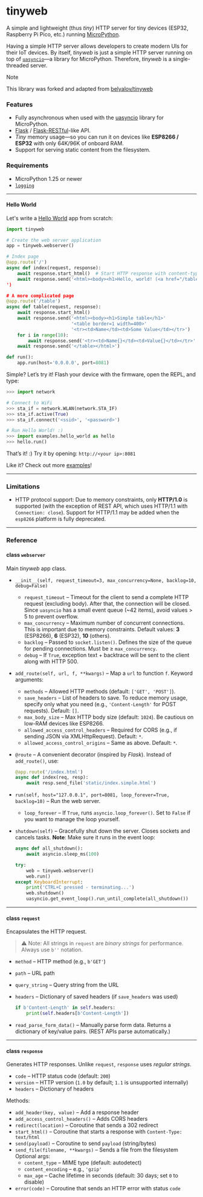 # tinyweb

A simple and lightweight (thus *tiny*) HTTP server for tiny devices (ESP32, Raspberry Pi Pico, etc.) running [MicroPython](https://github.com/micropython/micropython).

Having a simple HTTP server allows developers to create modern UIs for their IoT devices.
By itself, *tinyweb* is just a simple HTTP server running on top of [`uasyncio`](https://github.com/micropython/micropython-lib/tree/v1.0/uasyncio)—a library for MicroPython. Therefore, *tinyweb* is a single-threaded server.

> [!NOTE]
> This library was forked and adapted from [belyalov/tinyweb](https://github.com/belyalov/tinyweb)

### Features

* Fully asynchronous when used with the [uasyncio](https://github.com/micropython/micropython-lib/tree/v1.0/uasyncio) library for MicroPython.
* [Flask](http://flask.pocoo.org/) / [Flask-RESTful](https://flask-restful.readthedocs.io/en/latest/)-like API.
* *Tiny* memory usage—so you can run it on devices like **ESP8266 / ESP32** with only 64K/96K of onboard RAM.
* Support for serving static content from the filesystem.

### Requirements

* MicroPython 1.25 or newer
* [`logging`](https://github.com/micropython/micropython-lib/tree/master/python-stdlib/logging)

---

#### Hello World

Let's write a [Hello World](https://github.com/nmattia/tinyweb-ng/blob/master/examples/hello_world.py) app from scratch:

```python
import tinyweb

# Create the web server application
app = tinyweb.webserver()

# Index page
@app.route('/')
async def index(request, response):
    await response.start_html()  # Start HTTP response with content-type text/html
    await response.send('<html><body><h1>Hello, world! (<a href="/table">table</a>)</h1></html>
')

# A more complicated page
@app.route('/table')
async def table(request, response):
    await response.start_html()
    await response.send('<html><body><h1>Simple table</h1>'
                        '<table border=1 width=400>'
                        '<tr><td>Name</td><td>Some Value</td></tr>')
    for i in range(10):
        await response.send('<tr><td>Name{}</td><td>Value{}</td></tr>'.format(i, i))
    await response.send('</table></html>')

def run():
    app.run(host='0.0.0.0', port=8081)
```

Simple? Let’s try it!
Flash your device with the firmware, open the REPL, and type:

```python
>>> import network

# Connect to WiFi
>>> sta_if = network.WLAN(network.STA_IF)
>>> sta_if.active(True)
>>> sta_if.connect('<ssid>', '<password>')

# Run Hello World! :)
>>> import examples.hello_world as hello
>>> hello.run()
```

That’s it! :)
Try it by opening: `http://<your ip>:8081`

Like it? Check out more [examples](./examples)!

---

### Limitations

* HTTP protocol support: Due to memory constraints, only **HTTP/1.0** is supported (with the exception of REST API, which uses HTTP/1.1 with `Connection: close`). Support for HTTP/1.1 may be added when the `esp8266` platform is fully deprecated.

---

### Reference

#### class `webserver`

Main *tinyweb* app class.

* `__init__(self, request_timeout=3, max_concurrency=None, backlog=10, debug=False)`
    * `request_timeout` – Timeout for the client to send a complete HTTP request (excluding body). After that, the connection will be closed. Since `uasyncio` has a small event queue (~42 items), avoid values > 5 to prevent overflow.
    * `max_concurrency` – Maximum number of concurrent connections. This is important due to memory constraints. Default values: **3** (ESP8266), **6** (ESP32), **10** (others).
    * `backlog` – Passed to `socket.listen()`. Defines the size of the queue for pending connections. Must be ≥ `max_concurrency`.
    * `debug` – If `True`, exception text + backtrace will be sent to the client along with HTTP 500.

* `add_route(self, url, f, **kwargs)` – Map a `url` to function `f`.
  Keyword arguments:
    * `methods` – Allowed HTTP methods (default: `['GET', 'POST']`).
    * `save_headers` – List of headers to save. To reduce memory usage, specify only what you need (e.g., `'Content-Length'` for POST requests). Default: `[]`.
    * `max_body_size` – Max HTTP body size (default: `1024`). Be cautious on low-RAM devices like ESP8266.
    * `allowed_access_control_headers` – Required for CORS (e.g., if sending JSON via XMLHttpRequest). Default: `*`.
    * `allowed_access_control_origins` – Same as above. Default: `*`.

* `@route` – A convenient decorator (inspired by *Flask*). Instead of `add_route()`, use:
    ```python
    @app.route('/index.html')
    async def index(req, resp):
        await resp.send_file('static/index.simple.html')
    ```

* `run(self, host="127.0.0.1", port=8081, loop_forever=True, backlog=10)` – Run the web server.
  * `loop_forever` – If `True`, runs `asyncio.loop_forever()`. Set to `False` if you want to manage the loop yourself.

* `shutdown(self)` – Gracefully shut down the server. Closes sockets and cancels tasks.
  **Note**: Make sure it runs in the event loop:
    ```python
    async def all_shutdown():
        await asyncio.sleep_ms(100)

    try:
        web = tinyweb.webserver()
        web.run()
    except KeyboardInterrupt:
        print('CTRL+C pressed - terminating...')
        web.shutdown()
        uasyncio.get_event_loop().run_until_complete(all_shutdown())
    ```

---

#### class `request`

Encapsulates the HTTP request.

> ⚠️ Note: All strings in `request` are *binary strings* for performance. Always use `b''` notation.

* `method` – HTTP method (e.g., `b'GET'`)
* `path` – URL path
* `query_string` – Query string from the URL
* `headers` – Dictionary of saved headers (if `save_headers` was used)
    ```python
    if b'Content-Length' in self.headers:
        print(self.headers[b'Content-Length'])
    ```

* `read_parse_form_data()` – Manually parse form data. Returns a dictionary of key/value pairs.
  (REST APIs parse automatically.)

---

#### class `response`

Generates HTTP responses.
Unlike `request`, `response` uses *regular strings*.

* `code` – HTTP status code (default: `200`)
* `version` – HTTP version (`1.0` by default; `1.1` is unsupported internally)
* `headers` – Dictionary of headers

Methods:

* `add_header(key, value)` – Add a response header
* `add_access_control_headers()` – Adds CORS headers
* `redirect(location)` – Coroutine that sends a 302 redirect
* `start_html()` – Coroutine that starts a response with `Content-Type: text/html`
* `send(payload)` – Coroutine to send `payload` (string/bytes)
* `send_file(filename, **kwargs)` – Sends a file from the filesystem
  Optional args:
    * `content_type` – MIME type (default: autodetect)
    * `content_encoding` – e.g., `'gzip'`
    * `max_age` – Cache lifetime in seconds (default: 30 days; set `0` to disable)
* `error(code)` – Coroutine that sends an HTTP error with status `code`
